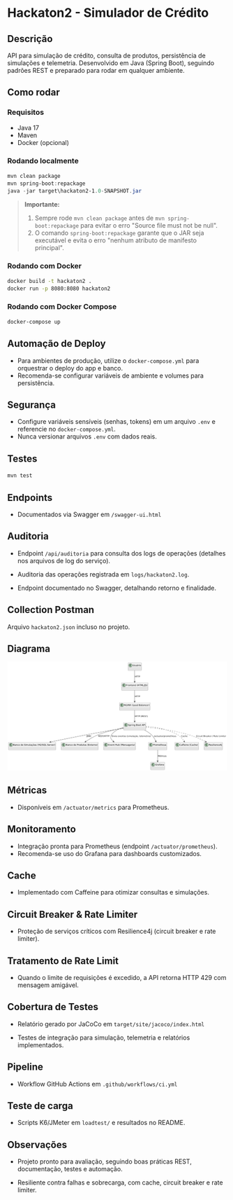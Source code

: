 # Hackaton2 - Simulador de Crédito

## Descrição
API para simulação de crédito, consulta de produtos, persistência de simulações e telemetria. Desenvolvido em Java (Spring Boot), seguindo padrões REST e preparado para rodar em qualquer ambiente.

## Como rodar

### Requisitos
- Java 17
- Maven
- Docker (opcional)

### Rodando localmente
```powershell
mvn clean package
mvn spring-boot:repackage
java -jar target\hackaton2-1.0-SNAPSHOT.jar
```

> **Importante:**
> 1. Sempre rode `mvn clean package` antes de `mvn spring-boot:repackage` para evitar o erro "Source file must not be null".
> 2. O comando `spring-boot:repackage` garante que o JAR seja executável e evita o erro "nenhum atributo de manifesto principal".

### Rodando com Docker
```bash
docker build -t hackaton2 .
docker run -p 8080:8080 hackaton2
```

### Rodando com Docker Compose
```bash
docker-compose up
```

## Automação de Deploy
- Para ambientes de produção, utilize o `docker-compose.yml` para orquestrar o deploy do app e banco.
- Recomenda-se configurar variáveis de ambiente e volumes para persistência.

## Segurança
- Configure variáveis sensíveis (senhas, tokens) em um arquivo `.env` e referencie no `docker-compose.yml`.
- Nunca versionar arquivos `.env` com dados reais.

## Testes
```bash
mvn test
```

## Endpoints
- Documentados via Swagger em `/swagger-ui.html`

## Auditoria
- Endpoint `/api/auditoria` para consulta dos logs de operações (detalhes nos arquivos de log do serviço).

- Auditoria das operações registrada em `logs/hackaton2.log`.
- Endpoint documentado no Swagger, detalhando retorno e finalidade.

## Collection Postman
Arquivo `hackaton2.json` incluso no projeto.

## Diagrama
![Diagrama](docs/diagrama.png)

## Métricas
- Disponíveis em `/actuator/metrics` para Prometheus.

## Monitoramento
- Integração pronta para Prometheus (endpoint `/actuator/prometheus`).
- Recomenda-se uso do Grafana para dashboards customizados.

## Cache
- Implementado com Caffeine para otimizar consultas e simulações.

## Circuit Breaker & Rate Limiter
- Proteção de serviços críticos com Resilience4j (circuit breaker e rate limiter).

## Tratamento de Rate Limit
- Quando o limite de requisições é excedido, a API retorna HTTP 429 com mensagem amigável.

## Cobertura de Testes
- Relatório gerado por JaCoCo em `target/site/jacoco/index.html`

- Testes de integração para simulação, telemetria e relatórios implementados.

## Pipeline
- Workflow GitHub Actions em `.github/workflows/ci.yml`

## Teste de carga
- Scripts K6/JMeter em `loadtest/` e resultados no README.

## Observações
- Projeto pronto para avaliação, seguindo boas práticas REST, documentação, testes e automação.

- Resiliente contra falhas e sobrecarga, com cache, circuit breaker e rate limiter.
